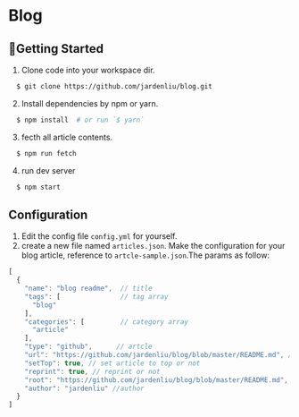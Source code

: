 # Blog

## Getting Started
1. Clone code into your workspace dir.
```bash
  $ git clone https://github.com/jardenliu/blog.git
```

2. Install dependencies by npm or yarn.
```bash
  $ npm install  # or run `$ yarn` 
```

3. fecth all article contents.
```bash
  $ npm run fetch
```

4. run dev server
```bash
  $ npm start
```

## Configuration

1. Edit the config file `config.yml` for yourself.
2. create a new file named `articles.json`. Make the configuration for your blog article, reference to `artcle-sample.json`.The params as follow:
```js
[
  {
    "name": "blog readme",  // title
    "tags": [               // tag array
      "blog"
    ],
    "categories": [         // category array
      "article"
    ],
    "type": "github",      // artcle
    "url": "https://github.com/jardenliu/blog/blob/master/README.md", // artcle url
    "setTop": true, // set article to top or not
    "reprint": true, // reprint or not
    "root": "https://github.com/jardenliu/blog/blob/master/README.md", // origin article path
    "author": "jardenliu" //author
  }
]
```
